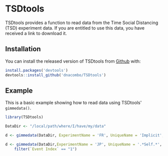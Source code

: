 
# TSDtools

<!-- badges: start -->
<!-- badges: end -->

TSDtools provides a function to read data from the Time Social Distancing (TSD) experiment data.
If you are entitled to use this data, you have received a link to download it.

## Installation

You can install the released version of TSDtools from [Github](https://github.com/dnacombo/TSDtools) with:

``` r
install.packages('devtools')
devtools::install_github('dnacombo/TSDtools')
```

## Example

This is a basic example showing how to read data using TSDtools' `gimmedata()`.

``` r
library(TSDtools)

DataDir <- "/local/path/where/I/have/my/data"

d <- gimmedata(DataDir, ExperimentName = 'FR', UniqueName = 'Implicit', Run = 3, Session = 1)

d <- gimmedata(DataDir,ExperimentName = 'JP', UniqueName = '.*Self.*', verbose = T) %>%
    filter(`Event Index` == "1")

```

